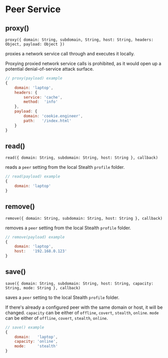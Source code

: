 
# Peer Service

## proxy()

`proxy({ domain: String, subdomain, String, host: String, headers: Object, payload: Object })`

proxies a network service call through and executes it locally.

Proxying proxied network service calls is prohibited, as it would open up a potential
denial-of-service attack surface.

```javascript
// proxy(payload) example
{
	domain: 'laptop',
	headers: {
		service: 'cache',
		method:  'info'
	},
	payload: {
		domain: 'cookie.engineer',
		path:   '/index.html'
	}
}
```

## read()

`read({ domain: String, subdomain: String, host: String }, callback)`

reads a `peer` setting from the local Stealth `profile` folder.

```javascript
// read(payload) example
{
	domain: 'laptop'
}
```

## remove()

`remove({ domain: String, subdomain: String, host: String }, callback)`

removes a `peer` setting from the local Stealth `profile` folder.

```javascript
// remove(payload) example
{
	domain: 'laptop',
	host:   '192.168.0.123'
}
```

## save()

`save({ domain: String, subdomain: String, host: String, capacity: String, mode: String }, callback)`

saves a `peer` setting to the local Stealth `profile` folder.

If there's already a configured peer with the same domain or host, it will be changed.
`capacity` can be either of `offline`, `covert`, `stealth`, `online`.
`mode` can be either of `offline`, `covert`, `stealth`, `online`.

```javascript
// save() example
{
	domain:   'laptop',
	capacity: 'online',
	mode:     'stealth'
}
```


